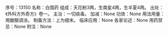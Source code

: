 序号：13150
名称：白围药
组成：天花粉3两，生南星4两，生半夏4两。
出处：《外科方外奇方》卷一。
主治：一切痰毒。
加减：None
功效：None
用法用量：用酸醋调涂。
制备方法：上为细末。
临床应用：None
各家论述：None
用药禁忌：None
附注：None
